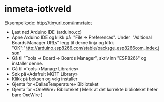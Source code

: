 # inmeta-iotkveld

Eksempelkode: http://tinyurl.com/inmetaiot

* Last ned Arduino IDE. (arduino.cc) 
* Åpne Arduino IDE og klikk på  "File -> Preferences". Under  "Aditional Boards Manager URLs" legg til denne linja og klikk "OK":"http://arduino.esp8266.com/stable/package_esp8266com_index.json"
* Gå til "Tools -> Board -> Boards Manager", skriv inn "ESP8266" og installer denne.
* Gå til «Tools->Manage Libraries»
* Søk på «Adafruit MQTT Library»
* Klikk på boksen og velg installer
* Gjenta for «DallasTemperature» Biblioteket
* Gjenta for «OneWire> Biblioteket ( Merk at det korrekte biblioteket heter bare OneWire )


